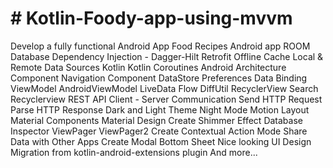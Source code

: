 # # Kotlin-Foody-app-using-mvvm
Develop a fully functional Android App
Food Recipes Android app
ROOM Database
Dependency Injection - Dagger-Hilt
Retrofit
Offline Cache
Local & Remote Data Sources
Kotlin
Kotlin Coroutines
Android Architecture Component
Navigation Component
DataStore Preferences
Data Binding
ViewModel
AndroidViewModel
LiveData
Flow
DiffUtil
RecyclerView
Search Recyclerview
REST API
Client - Server Communication
Send HTTP Request
Parse HTTP Response
Dark and Light Theme
Night Mode
Motion Layout
Material Components
Material Design
Create Shimmer Effect
Database Inspector
ViewPager
ViewPager2
Create Contextual Action Mode
Share Data with Other Apps
Create Modal Bottom Sheet
Nice looking UI Design
Migration from kotlin-android-extensions plugin
And more...
